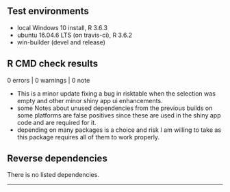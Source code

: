 ## Test environments
* local Windows 10 install, R 3.6.3
* ubuntu 16.04.6 LTS (on travis-ci), R 3.6.2
* win-builder (devel and release)

## R CMD check results

0 errors | 0 warnings | 0 note

* This is a minor update fixing a bug in risktable when the selection was empty and other minor shiny app ui enhancements.
* some Notes about unused dependencies from the previous builds on some platforms are false positives since these are used in the shiny app code and are required for it.
* depending on many packages is a choice and risk I am willing to take as this package requires all of them to work properly.

## Reverse dependencies

There is no listed dependencies.

---


